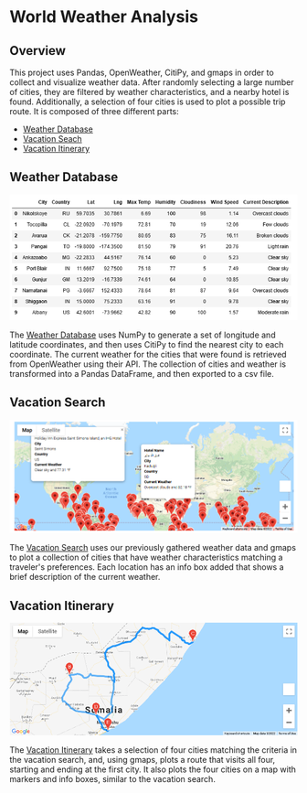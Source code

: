 # World Weather Analysis

## Overview

This project uses Pandas, OpenWeather, CitiPy, and gmaps in order to collect and visualize weather data. After randomly selecting a large number of cities, they are filtered by weather characteristics, and a nearby hotel is found. Additionally, a selection of four cities is used to plot a possible trip route.
It is composed of three different parts:
* [Weather Database](#Weather-Database)
* [Vacation Seach](#Vacation-Search)
* [Vacation Itinerary](#Vacation-Itinerary)

## Weather Database

![Table showing the first 10 lines of city weather data](Weather_Database/weather_database_preview.png)

The [Weather Database](Weather_Database) uses NumPy to generate a set of longitude and latitude coordinates, and then uses CitiPy to find the nearest city to each coordinate. The current weather for the cities that were found is retrieved from OpenWeather using their API. The collection of cities and weather is transformed  into a Pandas DataFrame, and then exported to a csv file.

## Vacation Search

![Map showing a possible collection of cities that match a traveler's preferences](Vacation_Search/WeatherPy_vacation_map.png)

The [Vacation Search](Vacation_Search) uses our previously gathered weather data and gmaps to plot a collection of cities that have weather characteristics matching a traveler's preferences. Each location has an info box added that shows a brief description of the current weather. 

## Vacation Itinerary

![Map with a route that visits four cities plotted](Vacation_Itinerary/WeatherPy_travel_map.png)

The [Vacation Itinerary](Vacation_Itinerary) takes a selection of four cities matching the criteria in the vacation search, and, using gmaps, plots a route that visits all four, starting and ending at the first city. It also plots the four cities on a map with markers and info boxes, similar to the vacation search.
